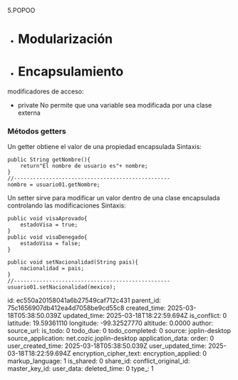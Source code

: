 5.POPOO

- # Modularización
- # Encapsulamiento
modificadores de acceso:
- private
  No permite que una variable sea modificada por una clase externa

### Métodos getters

Un getter obtiene el valor de una propiedad encapsulada
  Sintaxis:
  
```
public String getNombre(){
	return"El nombre de usuario es"+ nombre;
}
//-------------------------------------------------
nombre = usuario01.getNombre;

```

	


	
Un setter sirve para modificar un valor dentro de una clase encapsulada controlando las modificaciones
  Sintaxis:
  
```
public void visaAprovado{
	estadoVisa = true;
}
public void visaDenegado{
	estadoVisa = false;
}

public void setNacionalidad(String pais){
	nacionalidad = pais;
}
//-------------------------------------------------
usuario01.setNacionalidad(mexico);
```

id: ec550a20158041a6b27549caf712c431
parent_id: 75c1656907db412ea4d7058be9cd55c8
created_time: 2025-03-18T05:38:50.039Z
updated_time: 2025-03-18T18:22:59.694Z
is_conflict: 0
latitude: 19.59361110
longitude: -99.32527770
altitude: 0.0000
author: 
source_url: 
is_todo: 0
todo_due: 0
todo_completed: 0
source: joplin-desktop
source_application: net.cozic.joplin-desktop
application_data: 
order: 0
user_created_time: 2025-03-18T05:38:50.039Z
user_updated_time: 2025-03-18T18:22:59.694Z
encryption_cipher_text: 
encryption_applied: 0
markup_language: 1
is_shared: 0
share_id: 
conflict_original_id: 
master_key_id: 
user_data: 
deleted_time: 0
type_: 1